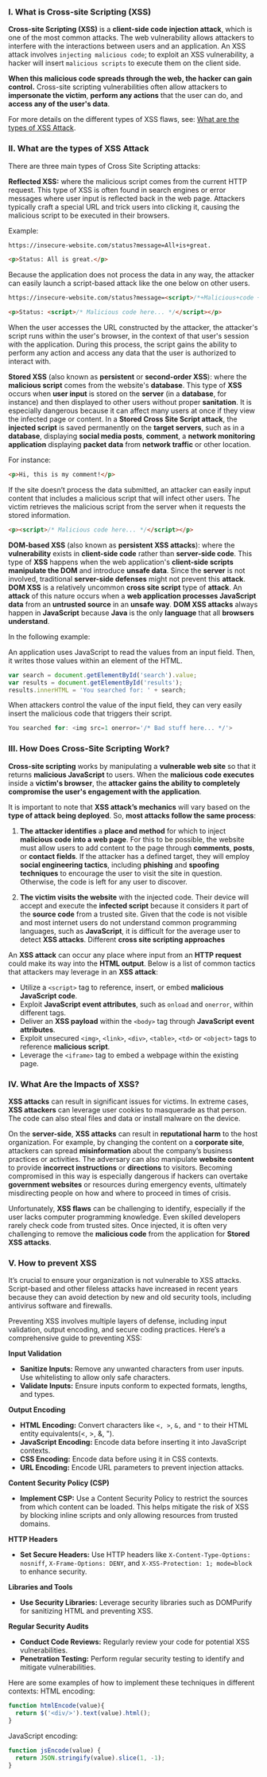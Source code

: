 ### I. What is Cross-site Scripting (XSS)

**Cross-site Scripting (XSS)** is a **client-side code injection attack**, which is one of the most common attacks. The web vulnerability allows attackers to interfere with the interactions between users and an application. An XSS attack involves `injecting malicious code`; to exploit an XSS vulnerability, a hacker will insert `malicious scripts` to execute them on the client side. 

**When this malicious code spreads through the web, the hacker can gain control.** Cross-site scripting vulnerabilities often allow attackers to **impersonate the victim**, **perform any actions** that the user can do, and **access any of the user's data**.

For more details on the different types of XSS flaws, see: [What are the types of XSS Attack](#).
### II. What are the types of XSS Attack

There are three main types of Cross Site Scripting attacks:

**Reflected XSS:** where the malicious script comes from the current HTTP request. This type of XSS is often found in search engines or error messages where user input is reflected back in the web page. Attackers typically craft a special URL and trick users into clicking it, causing the malicious script to be executed in their browsers.

Example:

```html
https://insecure-website.com/status?message=All+is+great.

<p>Status: All is great.</p>
  ```
Because the application does not process the data in any way, the attacker can easily launch a script-based attack like the one below on other users.
```html
https://insecure-website.com/status?message=<script>/*+Malicious+code +here...+*/</script>

<p>Status: <script>/* Malicious code here... */</script></p>
```

When the user accesses the URL constructed by the attacker, the attacker's script runs within the user's browser, in the context of that user's session with the application. During this process, the script gains the ability to perform any action and access any data that the user is authorized to interact with.

**Stored XSS** (also known as **persistent** or **second-order XSS**): where the **malicious script** comes from the website's **database**. This type of **XSS** occurs when **user input** is stored on the **server** (in a **database**, for instance) and then displayed to other users without proper **sanitation**. It is especially dangerous because it can affect many users at once if they view the infected page or content. In a **Stored Cross Site Script attack**, the **injected script** is saved permanently on the **target servers**, such as in a **database**, displaying **social media posts**, **comment**, a **network monitoring application** displaying **packet data** from **network traffic** or other location.

For instance:
```html
<p>Hi, this is my comment!</p>
```
If the site doesn’t process the data submitted, an attacker can easily input    content that includes a malicious script that will infect other users. The victim retrieves the malicious script from the server when it requests the stored information.
```html
<p><script>/* Malicious code here... */</script></p>
```
**DOM-based XSS** (also known as **persistent XSS attacks**): where the **vulnerability** exists in **client-side code** rather than **server-side code**. This type of **XSS** happens when the web application's **client-side scripts manipulate the DOM** and introduce **unsafe data**. Since the **server** is not involved, traditional **server-side defenses** might not prevent this **attack**. **DOM XSS** is a relatively uncommon **cross site script** type of **attack**. An **attack** of this nature occurs when a **web application processes JavaScript data** from an **untrusted source** in an **unsafe way**. **DOM XSS attacks** always happen in **JavaScript** because **Java** is the only **language** that all **browsers understand**.

In the following example:

An application uses JavaScript to read the values from an input field. Then, it writes those values within an element of the HTML.

```javascript
var search = document.getElementById('search').value;
var results = document.getElementById('results');
results.innerHTML = 'You searched for: ' + search;
```
When attackers control the value of the input field, they can very easily insert the malicious code that triggers their script.
```javascript
You searched for: <img src=1 onerror='/* Bad stuff here... */'>

```

### III. How Does Cross-Site Scripting Work?

**Cross-site scripting** works by manipulating a **vulnerable web site** so that it returns **malicious JavaScript** to users. When the **malicious code executes** inside a **victim's browser**, the **attacker gains the ability to completely compromise the user's engagement with the application**.

It is important to note that **XSS attack’s mechanics** will vary based on the **type of attack being deployed**. So, **most attacks follow the same process**:
1. **The attacker identifies** a **place and method** for which to inject **malicious code into a web page**. For this to be possible, the website must allow users to add content to the page through **comments**, **posts**, or **contact fields**. If the attacker has a defined target, they will employ **social engineering tactics**, including **phishing** and **spoofing techniques** to encourage the user to visit the site in question. Otherwise, the code is left for any user to discover.

2. **The victim visits the website** with the injected code. Their device will accept and execute the **infected script** because it considers it part of the **source code** from a trusted site. Given that the code is not visible and most internet users do not understand common programming languages, such as **JavaScript**, it is difficult for the average user to detect **XSS attacks**.
Different **cross site scripting approaches**

An **XSS attack** can occur any place where input from an **HTTP request** could make its way into the **HTML output**. Below is a list of common tactics that attackers may leverage in an **XSS attack**:

- Utilize a ```<script>``` tag to reference, insert, or embed **malicious JavaScript code**.
- Exploit **JavaScript event attributes**, such as ```onload``` and ```onerror```, within different tags.
- Deliver an **XSS payload** within the ```<body>``` tag through **JavaScript event attributes**.
- Exploit unsecured ```<img>```, ```<link>```, ```<div>```, ```<table>```, ```<td>``` or ```<object>``` tags to reference **malicious script**.
- Leverage the ```<iframe>``` tag to embed a webpage within the existing page.
### IV. What Are the Impacts of XSS?

**XSS attacks** can result in significant issues for victims. In extreme cases, **XSS attackers** can leverage user cookies to masquerade as that person. The code can also steal files and data or install malware on the device.

On the **server-side**, **XSS attacks** can result in **reputational harm** to the host organization. For example, by changing the content on a **corporate site**, attackers can spread **misinformation** about the company’s business practices or activities. The adversary can also manipulate **website content** to provide **incorrect instructions** or **directions** to visitors. Becoming compromised in this way is especially dangerous if hackers can overtake **government websites** or resources during emergency events, ultimately misdirecting people on how and where to proceed in times of crisis.

Unfortunately, **XSS flaws** can be challenging to identify, especially if the user lacks computer programming knowledge. Even skilled developers rarely check code from trusted sites. Once injected, it is often very challenging to remove the **malicious code** from the application for **Stored XSS attacks**.

### V. How to prevent XSS

It’s crucial to ensure your organization is not vulnerable to XSS attacks. Script-based and other fileless attacks have increased in recent years because they can avoid detection by new and old security tools, including antivirus software and firewalls.

Preventing XSS involves multiple layers of defense, including input validation, output encoding, and secure coding practices. Here’s a comprehensive guide to preventing XSS:

**Input Validation**
- **Sanitize Inputs:** Remove any unwanted characters from user inputs. Use whitelisting to allow only safe characters.
- **Validate Inputs:** Ensure inputs conform to expected formats, lengths, and types.

**Output Encoding**
- **HTML Encoding:** Convert characters like `<, >`, `&,` and `"` to their HTML entity   equivalents(&lt;, &gt;, &amp;, &quot;). 
- **JavaScript Encoding:** Encode data before inserting it into JavaScript contexts.
- **CSS Encoding:** Encode data before using it in CSS contexts.
- **URL Encoding:** Encode URL parameters to prevent injection attacks.

**Content Security Policy (CSP)**
- **Implement CSP:** Use a Content Security Policy to restrict the sources from which content can be loaded. This helps mitigate the risk of XSS by blocking inline scripts and only  allowing resources from trusted domains.

**HTTP Headers**
- **Set Secure Headers:** Use HTTP headers like `X-Content-Type-Options: nosniff`,   `X-Frame-Options: DENY`, and `X-XSS-Protection: 1; mode=block` to enhance security.

**Libraries and Tools**
- **Use Security Libraries:** Leverage security libraries such as DOMPurify for sanitizing HTML  and preventing XSS.

**Regular Security Audits**
- **Conduct Code Reviews:** Regularly review your code for potential XSS vulnerabilities.
- **Penetration Testing:** Perform regular security testing to identify and mitigate vulnerabilities.

Here are some examples of how to implement these techniques in different contexts:
HTML encoding:
```javascript
function htmlEncode(value){
  return $('<div/>').text(value).html();
}
```
JavaScript encoding:
```javascript
function jsEncode(value) {
  return JSON.stringify(value).slice(1, -1);
}
```


